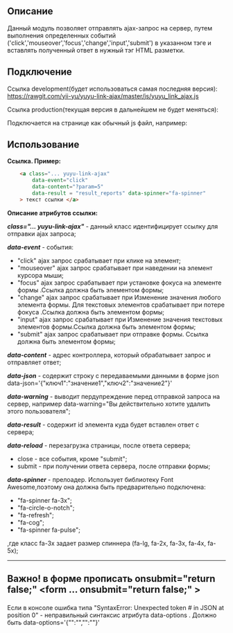 
Описание
-------------

Данный модуль позволяет отправлять ajax-запрос на сервер, путем выполнения определенных событий ('click','mouseover','focus','change','input','submit')
в указанном тэге и вставлять полученный ответ в нужный тэг HTML разметки.


Подключение
---------------

Ссылка development(будет использоваться самая последняя версия):
https://rawgit.com/yii-yu/yuyu-link-ajax/master/js/yuyu_link_ajax.js

Ссылка production(текущая версия в дальнейшем не будет меняться):

Подключается на странице как обычный js файл, например:
<script type="text/javascript" src="https://rawgit.com/yii-yu/yuyu-link-ajax/master/js/yuyu_link_ajax.js"></script>

Использование
-----------------

**Ссылка. Пример:**
```html
    <a class="... yuyu-link-ajax" 	
        data-event="click"	
        data-content="?param=5"  
        data-result = "result_reports" data-spinner="fa-spinner"
    > текст ссылки </a>
``` 

**Описание атрибутов ссылки:**
  
***class="... yuyu-link-ajax"***   - данный класс идентифицирует ссылку для отправки ajax запроса;

***data-event***  - события: 
* "click" ajax запрос срабатывает при клике на элемент;                   
* "mouseover" ajax запрос срабатывает при наведении на элемент курсора мыши;    
* "focus" ajax запрос срабатывает при установке фокуса на элементе формы .Ссылка должна быть элементом формы;                 
* "change" ajax запрос срабатывает при Изменение значения любого элемента формы. Для текстовых элементов срабатывает при потере фокуса .Ссылка должна быть элементом формы;                   
* "input" ajax запрос срабатывает при Изменение значения текстовых элементов формы.Ссылка должна быть элементом формы;   	 			
* "submit" ajax запрос срабатывает при отправке формы. Ссылка должна быть элементом формы;
 
***data-content*** - адрес контроллера, который обрабатывает запрос и отправляет ответ;

***data-json*** - содержит строку с передаваемыми данными в форме json data-json='{"ключ1":"значение1","ключ2":"значение2"}'

***data-warning***  - выводит пердупреждение перед отправкой запроса на сервер, например data-warning="Вы действительно хотите удалить этого пользователя";

***data-result*** - содержит id элемента куда будет вставлен ответ с сервера;

***data-reload*** - перезагрузка страницы, после ответа сервера;
* close - все события, кроме "submit";             
* submit - при получении ответа сервера, после отправки формы;
           
***data-spinner*** - прелоадер. Использует библиотеку Font Awesome,поэтому она должна быть предварительно подключена:      
* "fa-spinner fa-3x";
* "fa-circle-o-notch";
* "fa-refresh";
* "fa-cog";
* "fa-spinner fa-pulse";
            
,где класс fa-3x задает размер спиннера (fa-lg, fa-2x, fa-3x, fa-4x, fa-5x);

---
Важно! в форме прописать onsubmit="return false;" <form ... onsubmit="return false;" ><form>
----
 
Если в консоле ошибка типа "SyntaxError: Unexpected token # in JSON at position 0" - неправильный синтаксис атрибута data-options . Должно быть data-options='{"":"","":""}'




